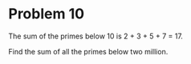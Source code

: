 # Problem 10

The sum of the primes below 10 is 2 + 3 + 5 + 7 = 17.

Find the sum of all the primes below two million.